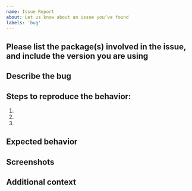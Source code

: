 ```yaml
---
name: Issue Report
about: Let us know about an issue you’ve found
labels: 'bug'
---
```


<!-- For feature requests, please use the following template: https://github.com/Shopify/ui-extensions/issues/new?labels=enhancement&template=feature-request.md -->

## Please list the package(s) involved in the issue, and include the version you are using

<!-- e.g. checkout-ui-extensions V0.10.1, admin-ui-extensions-react V0.11.0 -->

## Describe the bug

<!-- A clear and concise description of what the bug is. Please include specific affected APIs/components if relevant. -->

## Steps to reproduce the behavior:

1.
1.
1.

## Expected behavior

<!-- A clear and concise description of what you expected to happen. -->

## Screenshots

<!-- If applicable, add screenshots or a short video to help explain your problem. -->

## Additional context

<!-- Add any other context about the problem here, examples could be the package version, troubleshooting steps you’ve tried, etc. -->
